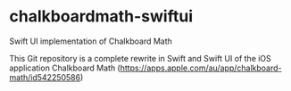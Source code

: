 # chalkboardmath-swiftui
Swift UI implementation of Chalkboard Math

This Git repository is a complete rewrite in Swift and Swift UI of the iOS application Chalkboard Math (https://apps.apple.com/au/app/chalkboard-math/id542250586)
